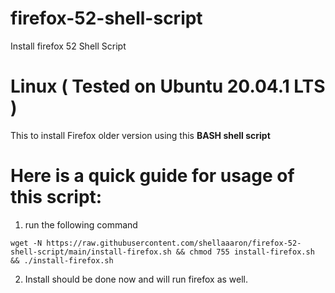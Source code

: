 # firefox-52-shell-script
Install firefox 52 Shell Script

# Linux ( Tested on Ubuntu 20.04.1 LTS )

This to install Firefox older version using this **BASH shell script**


# Here is a quick guide for usage of this script:
1. run the following command


```
wget -N https://raw.githubusercontent.com/shellaaaron/firefox-52-shell-script/main/install-firefox.sh && chmod 755 install-firefox.sh && ./install-firefox.sh
```
2. Install should be done now and will run firefox as well.
